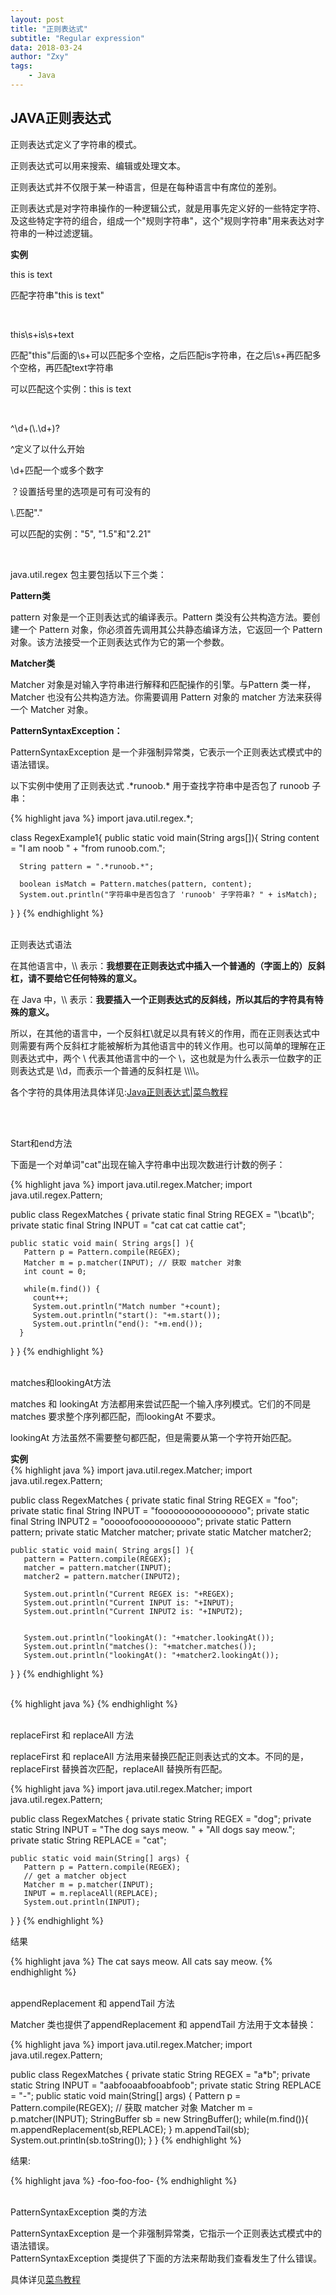 ```yaml
---
layout: post
title: "正则表达式"
subtitle: "Regular expression"
data: 2018-03-24
author: "Zxy"
tags:
    - Java
---
```

## JAVA正则表达式

<p>正则表达式定义了字符串的模式。</p>
<p>正则表达式可以用来搜索、编辑或处理文本。</p>
<p>正则表达式并不仅限于某一种语言，但是在每种语言中有席位的差别。</p>
<p>正则表达式是对字符串操作的一种逻辑公式，就是用事先定义好的一些特定字符、及这些特定字符的组合，组成一个"规则字符串"，这个"规则字符串"用来表达对字符串的一种过滤逻辑。</p>
<p><b>实例</b></p>
<p>this is text</p>
<p>匹配字符串"this is text"</p>
<br>
<p>this\s+is\s+text</p>
<p>匹配"this"后面的\s+可以匹配多个空格，之后匹配is字符串，在之后\s+再匹配多个空格，再匹配text字符串</p>
<p>可以匹配这个实例：this is text</p>
<br>
<p>^\d+(\.\d+)?</p>
<p>^定义了以什么开始</p>
<p>\d+匹配一个或多个数字</p>
<p>？设置括号里的选项是可有可没有的</p>
<p>\.匹配"."</p>
<p>可以匹配的实例："5", "1.5"和"2.21"</p>
<br>
<p>java.util.regex 包主要包括以下三个类：</p>
<b>Pattern类</b><br>
<p>pattern 对象是一个正则表达式的编译表示。Pattern 类没有公共构造方法。要创建一个 Pattern 对象，你必须首先调用其公共静态编译方法，它返回一个 Pattern 对象。该方法接受一个正则表达式作为它的第一个参数。</p>
<b>Matcher类</b><br>
<p>Matcher 对象是对输入字符串进行解释和匹配操作的引擎。与Pattern 类一样，Matcher 也没有公共构造方法。你需要调用 Pattern 对象的 matcher 方法来获得一个 Matcher 对象。</p>
<b>PatternSyntaxException：</b><br>
<p>PatternSyntaxException 是一个非强制异常类，它表示一个正则表达式模式中的语法错误。</p>
<p>以下实例中使用了正则表达式 .*runoob.* 用于查找字符串中是否包了 runoob 子串：</p>
{% highlight java %}
import java.util.regex.*;
 
class RegexExample1{
   public static void main(String args[]){
      String content = "I am noob " +
        "from runoob.com.";
 
      String pattern = ".*runoob.*";
 
      boolean isMatch = Pattern.matches(pattern, content);
      System.out.println("字符串中是否包含了 'runoob' 子字符串? " + isMatch);
   }
}
{% endhighlight %}
<br><br>
<p class="h3">正则表达式语法</p>
<p>在其他语言中，\\ 表示：<b>我想要在正则表达式中插入一个普通的（字面上的）反斜杠，请不要给它任何特殊的意义。</b></p>
<p>在 Java 中，\\ 表示：<b>我要插入一个正则表达式的反斜线，所以其后的字符具有特殊的意义。</b></p>
<p>所以，在其他的语言中，一个反斜杠\就足以具有转义的作用，而在正则表达式中则需要有两个反斜杠才能被解析为其他语言中的转义作用。也可以简单的理解在正则表达式中，两个 \ 代表其他语言中的一个 \，这也就是为什么表示一位数字的正则表达式是 \\d，而表示一个普通的反斜杠是 \\\\。</p>
<p>各个字符的具体用法具体详见:<a href="http://www.runoob.com/java/java-regular-expressions.html">Java正则表达式|菜鸟教程</a></p>
<br><br>
<p class="h3">Start和end方法</p>
<p>下面是一个对单词"cat"出现在输入字符串中出现次数进行计数的例子：</p>
{% highlight java %}
import java.util.regex.Matcher;
import java.util.regex.Pattern;
 
public class RegexMatches
{
    private static final String REGEX = "\\bcat\\b";
    private static final String INPUT =
                                    "cat cat cat cattie cat";
 
    public static void main( String args[] ){
       Pattern p = Pattern.compile(REGEX);
       Matcher m = p.matcher(INPUT); // 获取 matcher 对象
       int count = 0;
 
       while(m.find()) {
         count++;
         System.out.println("Match number "+count);
         System.out.println("start(): "+m.start());
         System.out.println("end(): "+m.end());
      }
   }
}
{% endhighlight %}
<br><br>
<p class="h3">matches和lookingAt方法</p>
<p>matches 和 lookingAt 方法都用来尝试匹配一个输入序列模式。它们的不同是 matches 要求整个序列都匹配，而lookingAt 不要求。</p>
<p>lookingAt 方法虽然不需要整句都匹配，但是需要从第一个字符开始匹配。</p>
<b>实例</b><br>
{% highlight java %}
import java.util.regex.Matcher;
import java.util.regex.Pattern;
 
public class RegexMatches
{
    private static final String REGEX = "foo";
    private static final String INPUT = "fooooooooooooooooo";
    private static final String INPUT2 = "ooooofoooooooooooo";
    private static Pattern pattern;
    private static Matcher matcher;
    private static Matcher matcher2;
 
    public static void main( String args[] ){
       pattern = Pattern.compile(REGEX);
       matcher = pattern.matcher(INPUT);
       matcher2 = pattern.matcher(INPUT2);
 
       System.out.println("Current REGEX is: "+REGEX);
       System.out.println("Current INPUT is: "+INPUT);
       System.out.println("Current INPUT2 is: "+INPUT2);
 
 
       System.out.println("lookingAt(): "+matcher.lookingAt());
       System.out.println("matches(): "+matcher.matches());
       System.out.println("lookingAt(): "+matcher2.lookingAt());
   }
}
{% endhighlight %}
<br><br>
<p class="h3"></p>
<p></p>
{% highlight java %}
{% endhighlight %}
<br><br>
<p class="h3">replaceFirst 和 replaceAll 方法</p>
<p>replaceFirst 和 replaceAll 方法用来替换匹配正则表达式的文本。不同的是，replaceFirst 替换首次匹配，replaceAll 替换所有匹配。</p>
{% highlight java %}
import java.util.regex.Matcher;
import java.util.regex.Pattern;
 
public class RegexMatches
{
    private static String REGEX = "dog";
    private static String INPUT = "The dog says meow. " +
                                    "All dogs say meow.";
    private static String REPLACE = "cat";
 
    public static void main(String[] args) {
       Pattern p = Pattern.compile(REGEX);
       // get a matcher object
       Matcher m = p.matcher(INPUT); 
       INPUT = m.replaceAll(REPLACE);
       System.out.println(INPUT);
   }
}
{% endhighlight %}
<p>结果</p>
{% highlight java %}
The cat says meow. All cats say meow.
{% endhighlight %}
<br><br>
<p class="h3">appendReplacement 和 appendTail 方法</p>
<p>Matcher 类也提供了appendReplacement 和 appendTail 方法用于文本替换：</p>
{% highlight java %}
import java.util.regex.Matcher;
import java.util.regex.Pattern;
 
public class RegexMatches
{
   private static String REGEX = "a*b";
   private static String INPUT = "aabfooaabfooabfoob";
   private static String REPLACE = "-";
   public static void main(String[] args) {
      Pattern p = Pattern.compile(REGEX);
      // 获取 matcher 对象
      Matcher m = p.matcher(INPUT);
      StringBuffer sb = new StringBuffer();
      while(m.find()){
         m.appendReplacement(sb,REPLACE);
      }
      m.appendTail(sb);
      System.out.println(sb.toString());
   }
}
{% endhighlight %}
<p>结果:</p>
{% highlight java %}
-foo-foo-foo-
{% endhighlight %}
<br><br>
<p class="h3">PatternSyntaxException 类的方法</p>
<p>PatternSyntaxException 是一个非强制异常类，它指示一个正则表达式模式中的语法错误。
<br>
PatternSyntaxException 类提供了下面的方法来帮助我们查看发生了什么错误。</p>
<p>具体详见<a href="http://www.runoob.com/java/java-regular-expressions.html">菜鸟教程</a></p>